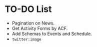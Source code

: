 # TO-DO List

- Pagination on News.
- Get Activity Forms by ACF.
- Add Schemas to Events and Schedule.
- `twitter:image`
